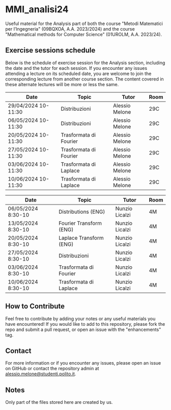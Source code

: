 # MMI_analisi24

Useful material for the Analysis part of both the course "Metodi Matematici per l’Ingegneria" (09BQXOA, A.A. 2023/2024) and the course "Mathematical methods for Computer Science" (01UROLM, A.A. 2023/24).

## Exercise sessions schedule

Below is the schedule of exercise session for the Analysis section, including the date and the tutor for each session.
If you encounter any issues attending a lecture on its scheduled date, you are welcome to join the corresponding lecture from another course section. The content covered in these alternate lectures will be more or less the same.

| Date       | Topic                  | Tutor              | Room |
|------------|----------------------  |--------------------|------|
| 29/04/2024 10-11:30| Distribuzioni          |  Alessio Melone    | 29C  |
| 06/05/2024 10-11:30| Distribuzioni          | Alessio Melone     | 29C  |
| 20/05/2024 10-11:30| Trasformata di Fourier | Alessio Melone     | 29C  |
| 27/05/2024 10-11:30| Trasformata di Fourier | Alessio Melone     | 29C  |
| 03/06/2024 10-11:30| Trasformata di Laplace | Alessio Melone     | 29C  |
| 10/06/2024 10-11:30| Trasformata di Laplace | Alessio Melone     | 29C  |

| Date       | Topic                   | Tutor              | Room |
|------------|-------------------------|--------------------|------|
| 06/05/2024 8:30-10 | Distributions (ENG)     |  Nunzio Licalzi    |  4M  |
| 13/05/2024 8:30-10| Fourier Transform (ENG) |  Nunzio Licalzi    |  4M  | 
| 20/05/2024 8:30-10| Laplace Transform (ENG) |  Nunzio Licalzi    |  4M  |
| 27/05/2024 8:30-10| Distribuzioni           |  Nunzio Licalzi    |  4M  |
| 03/06/2024 8:30-10| Trasformata di Fourier  |  Nunzio Licalzi    |  4M  |
| 10/06/2024 8:30-10| Trasformata di Laplace  |  Nunzio Licalzi    |  4M  |


## How to Contribute

Feel free to contribute by adding your notes or any useful materials you have encountered!
If you would like to add to this repository, please fork the repo and submit a pull request, or open an issue with the "enhancements" tag.

## Contact

For more information or if you encounter any issues, please open an issue on GitHub or contact the repository admin at alessio.melone@studenti.polito.it.

## Notes
Only part of the files stored here are created by us.

